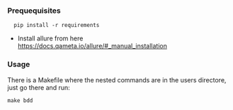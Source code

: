 ### Prequequisites
```
  pip install -r requirements
```
  - Install allure from here https://docs.qameta.io/allure/#_manual_installation

### Usage

There is a Makefile where the nested commands are in the users directore, just go there and run:

```
make bdd
```
